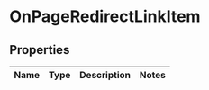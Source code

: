 # OnPageRedirectLinkItem


## Properties

| Name | Type | Description | Notes |
|------------ | ------------- | ------------- | -------------|